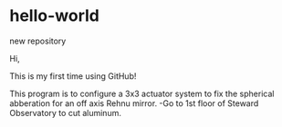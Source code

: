 # hello-world
new repository

Hi, 

This is my first time using GitHub!

This program is to configure a 3x3 actuator system to fix the spherical abberation for an off axis Rehnu mirror.
-Go to 1st floor of Steward Observatory to cut aluminum. 

